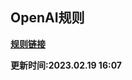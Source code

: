 ## OpenAI规则

**[规则链接](https://raw.githubusercontent.com/Centralmatrix3/Collectmatrix/Master/Rule/Shadowrocket/OpenAI/OpenAI.list)**

**更新时间:2023.02.19 16:07**
